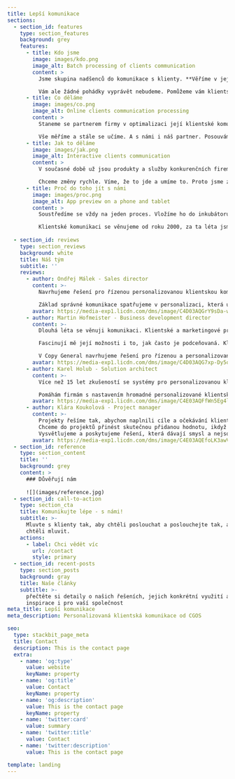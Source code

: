```yaml
---
title: Lepší komunikace
sections:
  - section_id: features
    type: section_features
    background: grey
    features:
      - title: Kdo jsme
        image: images/kdo.png
        image_alt: Batch processing of clients communication
        content: >
          Jsme skupina nadšenců do komunikace s klienty. **Věříme v její téměř kouzelnou moc.** Ověřili jsem si v praxi, že když se vezme za správný konec, dokáže skály klientské nepřístupnosti lámat, plnit poloprázdné buňky finančních výkazů a vysekat firmu ze spárů sedmihlavého draka běsnící konkurence.

          Vám ale žádné pohádky vyprávět nebudeme. Pomůžeme vám klientskou komunikaci zkrotit, osedlat a využít jako svou jedinečnou konkurenční výhodu.
      - title: Co děláme
        image: images/co.png
        image_alt: Online clients communication processing
        content: >
          Staneme se partnerem firmy v optimalizaci její klientské komunikace. Společně hledáme ideální cesty ke každému segmentu jejích klientů. Odpovídáme na klíčové otázky: **Co sdělit? Kdy? A jak často? Jakým kanálem? Jakým tónem?** Špatné cesty rušíme, křivé cesty narovnáváme, moderní cesty kombinujeme s klasickými.

          Vše měříme a stále se učíme. A s námi i náš partner. Posouváme jeho smýšlení o komunikaci s klienty a ukazujeme mu, čeho je možné dosáhnout. Leckdy i rychle a se zanedbatelnými náklady.
      - title: Jak to děláme
        image: images/jak.png
        image_alt: Interactive clients communication
        content: >
          V současné době už jsou produkty a služby konkurenčních firem velmi podobné, o obchodním úspěchu tak často rozhoduje styl komunikace. A může dokonce rozhodovat i o bytí či nebytí firmy. Nastává doba renesance klientské komunikace.  

          Chceme změny rychle. Víme, že to jde a umíme to. Proto jsme založili uvnitř naší mateřské společnosti Copy General **inkubátor, který je volný a svobodný ve svém rozhodování,** flexibilní v přístupu k novým řešením a plný energie při jejich ladění a implementování. Jsme tu hlavně pro firmy, které jsou v pasti své vlastní velikosti a složitých procesů.
      - title: Proč do toho jít s námi
        image: images/proc.png
        image_alt: App preview on a phone and tablet
        content: >
          Soustředíme se vždy na jeden proces. Vložíme ho do inkubátoru a **vypipláme ho jako malé miminko.** Když je schopný samostatné existence, vracíme ho do firmy.

          Klientské komunikaci se věnujeme od roku 2000, za ta léta jsme získali spoustu zkušeností z nejrůznějších prostředí. Přidejte k tomu špičkové technologie a nadšení do hledání nových postupů. Tak to je náš recept na úspěch.
     
  - section_id: reviews
    type: section_reviews
    background: white
    title: Náš tým
    subtitle: ''
    reviews:
      - author: Ondřej Málek - Sales director
        content: >-
          Navrhujeme řešení pro řízenou personalizovanou klientskou komunikace. Zaměřujeme se na custemer experience, který by měl komunikaci provázet. Až už se jedná o vzhled či obsah dokumentů, tak i o použitý kanál, kterým s klientem komunikujeme.

          Základ správné komunikace spatřujeme v personalizaci, která umocňuje klientský zážitek. Mapování customer journey nám napomáhá ladit proces komunikace a co nejpřesněji klienta oslovovat
        avatar: https://media-exp1.licdn.com/dms/image/C4D03AQGrY9sDa-wwGw/profile-displayphoto-shrink_200_200/0/1613456880719?e=1620864000&v=beta&t=-a00NxcUEuWfdKJh7JcQ0xBMaBTQxsTKkdKwjUQS8-M
      - author: Martin Hofmeister - Business development director
        content: >-
          Dlouhá léta se věnuji komunikaci. Klientské a marketingové pro své korporátní zákazníky, obchodní pro kolegy obchodníky i osobní, pro mojí vlastní potřebu. 

          Fascinují mě její možnosti i to, jak často je podceňovaná. Klientská komunikace je obchodním nástrojem budoucnosti a zásadně ovlivňuje přízeň klientů a úspěch firmy.

          V Copy General navrhujeme řešení pro řízenou a personalizovanou komunikace s klienty. Přinášíme pozitivní customer experience, který by měl komunikaci provázet. Až už se jedná o vzhled či obsah dokumentů, tak i o použitý kanál, kterým s klientem komunikujeme.
        avatar: https://media-exp1.licdn.com/dms/image/C4D03AQG7xp-Dy5oKmQ/profile-displayphoto-shrink_200_200/0/1613651308050?e=1620864000&v=beta&t=lrAYbz9t_-bMZOqE0gZBiezxFocafOw6LNOZaG_XCa4
      - author: Karel Holub - Solution architect
        content: >-
          Více než 15 let zkušeností se systémy pro personalizovanou klientskou komunikaci. 

          Pomáhám firmám s nastavením hromadné personalizované klientské komunikace, zlepšením zákaznické zkušenosti a budováním image značky skrze inteligentní komunikaci.
        avatar: https://media-exp1.licdn.com/dms/image/C4E03AQFfWn5Eg4lvpQ/profile-displayphoto-shrink_200_200/0/1614254279530?e=1620864000&v=beta&t=KqwBv-ljXBd2pXt4MwbhuGx0u4sCMEM0VjgPYvxyt0Q
      - author: Klára Koukolová - Project manager
        content: >-
          Projekty řešíme tak, abychom naplnili cíle a očekávání klienta, ale zároveň zachovali agilitu a inovace. 
          Chceme do projektů přinést skutečnou přidanou hodnotu, ikdyž to někdy znamená, že na některé požadavky klientů říkame NE. 
          Vysvětlujeme a poskytujeme řešení, která dávají smysl a nejsou jen chaotickým pobíháním na místě, ale opravdovým pohybem vpřed.
        avatar: https://media-exp1.licdn.com/dms/image/C4E03AQEfoLK3awVQ6w/profile-displayphoto-shrink_200_200/0/1605088148944?e=1620864000&v=beta&t=a2GZi40o3MvI4qhsKgs3uW3wZYtUiQuzLnt_Ef1s1ko
  - section_id: reference
    type: section_content
    title: ''
    background: grey
    content: > 
      ### Důvěřují nám 
      
      ![](images/reference.jpg)        
  - section_id: call-to-action
    type: section_cta
    title: Komunikujte lépe - s námi!
    subtitle: >-
      Mluvte s klienty tak, aby chtěli poslouchat a poslouchejte tak, aby s vámi
      chtěli mluvit.
    actions:
      - label: Chci vědět víc
        url: /contact
        style: primary
  - section_id: recent-posts
    type: section_posts
    background: gray
    title: Naše články
    subtitle: >-
      přečtěte si detaily o našich řešeních, jejich konkrétní využití a
      inspirace i pro vaší společnost
meta_title: Lepší komunikace
meta_description: Personalizovaná klientská komunikace od CGOS

seo:
  type: stackbit_page_meta
  title: Contact
  description: This is the contact page
  extra:
    - name: 'og:type'
      value: website
      keyName: property
    - name: 'og:title'
      value: Contact
      keyName: property
    - name: 'og:description'
      value: This is the contact page
      keyName: property
    - name: 'twitter:card'
      value: summary
    - name: 'twitter:title'
      value: Contact
    - name: 'twitter:description'
      value: This is the contact page

template: landing
---
```

